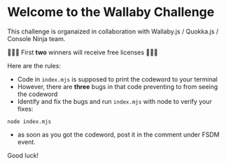 # Welcome to the Wallaby Challenge

This challenge is organaized in collaboration with Wallaby.js / Quokka.js / Console Ninja team.

🎁🎁🎁 First **two** winners will receive free licenses 🎁🎁🎁

Here are the rules:
- Code in `index.mjs` is supposed to print the codeword to your terminal
- However, there are **three** bugs in that code preventing to from seeing the codeword
- Identify and fix the bugs and run `index.mjs` with node to verify your fixes:
```shell
node index.mjs
```
- as soon as you got the codeword, post it in the comment under FSDM event.

Good luck!